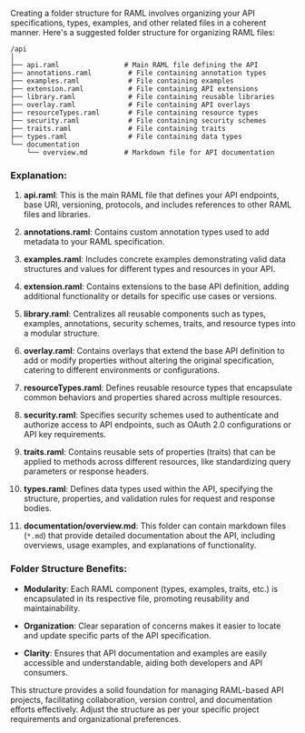 Creating a folder structure for RAML involves organizing your API specifications, types, examples, and other related files in a coherent manner. Here's a suggested folder structure for organizing RAML files:

```
/api
│
├── api.raml                # Main RAML file defining the API
├── annotations.raml         # File containing annotation types
├── examples.raml            # File containing examples
├── extension.raml           # File containing API extensions
├── library.raml             # File containing reusable libraries
├── overlay.raml             # File containing API overlays
├── resourceTypes.raml       # File containing resource types
├── security.raml            # File containing security schemes
├── traits.raml              # File containing traits
├── types.raml               # File containing data types
└── documentation
    └── overview.md         # Markdown file for API documentation
```

### Explanation:

1. **api.raml**: This is the main RAML file that defines your API endpoints, base URI, versioning, protocols, and includes references to other RAML files and libraries.

2. **annotations.raml**: Contains custom annotation types used to add metadata to your RAML specification.

3. **examples.raml**: Includes concrete examples demonstrating valid data structures and values for different types and resources in your API.

4. **extension.raml**: Contains extensions to the base API definition, adding additional functionality or details for specific use cases or versions.

5. **library.raml**: Centralizes all reusable components such as types, examples, annotations, security schemes, traits, and resource types into a modular structure.

6. **overlay.raml**: Contains overlays that extend the base API definition to add or modify properties without altering the original specification, catering to different environments or configurations.

7. **resourceTypes.raml**: Defines reusable resource types that encapsulate common behaviors and properties shared across multiple resources.

8. **security.raml**: Specifies security schemes used to authenticate and authorize access to API endpoints, such as OAuth 2.0 configurations or API key requirements.

9. **traits.raml**: Contains reusable sets of properties (traits) that can be applied to methods across different resources, like standardizing query parameters or response headers.

10. **types.raml**: Defines data types used within the API, specifying the structure, properties, and validation rules for request and response bodies.

11. **documentation/overview.md**: This folder can contain markdown files (`*.md`) that provide detailed documentation about the API, including overviews, usage examples, and explanations of functionality.

### Folder Structure Benefits:

- **Modularity**: Each RAML component (types, examples, traits, etc.) is encapsulated in its respective file, promoting reusability and maintainability.
  
- **Organization**: Clear separation of concerns makes it easier to locate and update specific parts of the API specification.

- **Clarity**: Ensures that API documentation and examples are easily accessible and understandable, aiding both developers and API consumers.

This structure provides a solid foundation for managing RAML-based API projects, facilitating collaboration, version control, and documentation efforts effectively. Adjust the structure as per your specific project requirements and organizational preferences.
